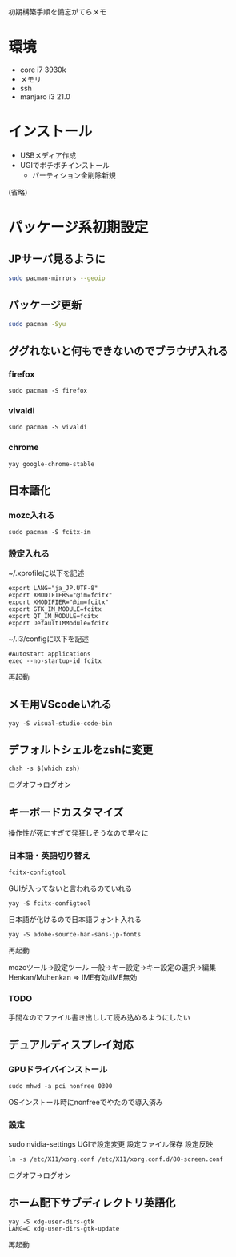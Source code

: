 初期構築手順を備忘がてらメモ
# 環境
- core i7 3930k
- メモリ
- ssh
- manjaro i3 21.0

# インストール
- USBメディア作成
- UGIでポチポチインストール
  - パーティション全削除新規

(省略)

# パッケージ系初期設定
## JPサーバ見るように
```sh
sudo pacman-mirrors --geoip
```

## パッケージ更新
```sh
sudo pacman -Syu
```

## ググれないと何もできないのでブラウザ入れる
### firefox
```
sudo pacman -S firefox
```
### vivaldi
```
sudo pacman -S vivaldi
```

### chrome
```
yay google-chrome-stable

```
## 日本語化
### mozc入れる
```
sudo pacman -S fcitx-im
```

### 設定入れる
~/.xprofileに以下を記述
```
export LANG="ja_JP.UTF-8"
export XMODIFIERS="@im=fcitx"
export XMODIFIER="@im=fcitx"
export GTK_IM_MODULE=fcitx
export QT_IM_MODULE=fcitx
export DefaultIMModule=fcitx
```

~/.i3/configに以下を記述
```
#Autostart applications
exec --no-startup-id fcitx
```
再起動


## メモ用VScodeいれる

```
yay -S visual-studio-code-bin
```


## デフォルトシェルをzshに変更
```
chsh -s $(which zsh)
```
ログオフ->ログオン


## キーボードカスタマイズ
操作性が死にすぎて発狂しそうなので早々に
### 日本語・英語切り替え
```
fcitx-configtool
```
GUIが入ってないと言われるのでいれる

```
yay -S fcitx-configtool
```

日本語が化けるので日本語フォント入れる
```
yay -S adobe-source-han-sans-jp-fonts
```
再起動

mozcツール->設定ツール
一般->キー設定->キー設定の選択->編集
Henkan/Muhenkan
=>
IME有効/IME無効

### TODO
手間なのでファイル書き出しして読み込めるようにしたい
## デュアルディスプレイ対応
### GPUドライバインストール
```
sudo mhwd -a pci nonfree 0300
```
OSインストール時にnonfreeでやたので導入済み
### 設定
sudo nvidia-settings
UGIで設定変更
設定ファイル保存
設定反映
```
ln -s /etc/X11/xorg.conf /etc/X11/xorg.conf.d/80-screen.conf
```
ログオフ->ログオン



## ホーム配下サブディレクトリ英語化
```
yay -S xdg-user-dirs-gtk
LANG=C xdg-user-dirs-gtk-update
```
再起動
